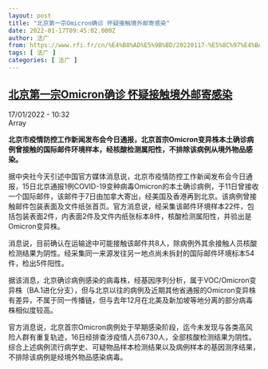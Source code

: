 ```yaml
---
layout: post
title: "北京第一宗Omicron确诊 怀疑接触境外邮寄感染"
date: 2022-01-17T09:45:02.000Z
author: 法广
from: https://www.rfi.fr/cn/%E4%B8%AD%E5%9B%BD/20220117-%E5%8C%97%E4%BA%AC%E7%AC%AC%E4%B8%80%E5%AE%97omicron%E7%A1%AE%E8%AF%8A-%E6%80%80%E7%96%91%E6%8E%A5%E8%A7%A6%E5%A2%83%E5%A4%96%E9%82%AE%E5%AF%84%E6%84%9F%E6%9F%93
tags: [ 法广 ]
categories: [ 法广 ]
---
```

<!--1642412702000-->
[北京第一宗Omicron确诊 怀疑接触境外邮寄感染](https://www.rfi.fr/cn/%E4%B8%AD%E5%9B%BD/20220117-%E5%8C%97%E4%BA%AC%E7%AC%AC%E4%B8%80%E5%AE%97omicron%E7%A1%AE%E8%AF%8A-%E6%80%80%E7%96%91%E6%8E%A5%E8%A7%A6%E5%A2%83%E5%A4%96%E9%82%AE%E5%AF%84%E6%84%9F%E6%9F%93)
------

<div>
<div>17/01/2022 - 10:32</div>Array<p><strong>                    北京市疫情防控工作新闻发布会今日通报，北京首宗Omicron变异株本土确诊病例曾接触的国际邮件环境样本，经核酸检测属阳性，不排除该病例从境外物品感染。                </strong></p><div >                    <p>据中央社今天引述中国官方媒体消息说，北京市疫情防控工作新闻发布会今日通报，15日北京通报1例COVID-19变种病毒Omicron的本土确诊病例，于11日曾接收一个国际邮件，该邮件于7日由加拿大寄出，经美国及香港再到北京。该病例曾接触邮件包装表面及文件纸张首页。官方消息说，经采集该邮件环境样本22件，包括包装表面2件，内表面2件及文件内纸张标本8件，核酸检测属阳性，并验出是Omicron变异株。</p><p>消息说，目前确认在运输途中可能接触该邮件共8人，除病例外其余接触人员核酸检测结果为阴性。经采集同一来源发往另一地点尚未拆封的国际邮件环境标本54件，检出5件阳性。</p><p>据该消息，北京确诊病例感染的病毒株，经基因序列分析，属于VOC/Omicron变异株（BA.1进化分支），但与北京以往的病例及近期其他省通报的Omicron变异株有差异，不属于同一传播链，但与去年12月在北美及新加坡等地分离的部分病毒株相似度较高。</p><p>官方消息说，北京首宗Omicron病例处于早期感染阶段，迄今未发现与各类高风险人群有重复轨迹，16日经排查涉疫情人员6730人，全部核酸检测结果为阴性。综合上述病例流行病学史、可疑物品样本检测结果以及病例样本的基因测序结果，不排除该病例是经境外物品感染病毒。</p>                                            <div data-selfpromo-newsletter>    </div>    <div data-selfpromo-app>    </div>                </div>
</div>
